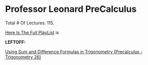 # Professor Leonard PreCalculus

Total # Of Lectures: 115.

[Here Is The Full PlayList](https://www.youtube.com/playlist?list=PLDesaqWTN6ESsmwELdrzhcGiRhk5DjwLP)
is

**LEFTOFF:**

[Using Sum and Difference Formulas in Trigonometry (Precalculus - Trigonometry 26)](https://www.youtube.com/watch?v=xw4HLT3TmIU)
